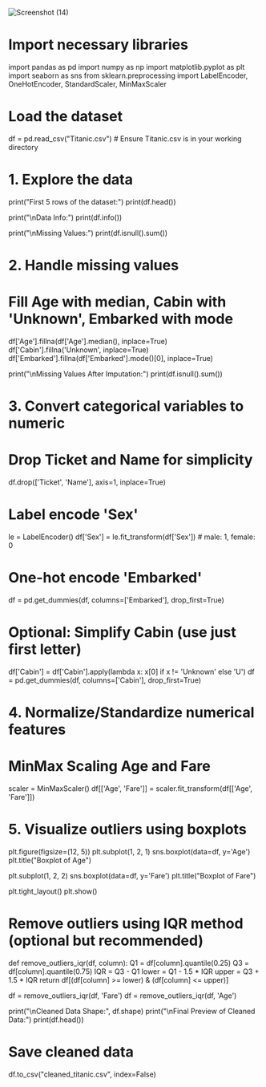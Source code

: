 
![Screenshot (14)](https://github.com/user-attachments/assets/1bbe4d38-cc55-4d24-93b2-b881f64cf2f6)
# Import necessary libraries
import pandas as pd
import numpy as np
import matplotlib.pyplot as plt
import seaborn as sns
from sklearn.preprocessing import LabelEncoder, OneHotEncoder, StandardScaler, MinMaxScaler

# Load the dataset
df = pd.read_csv("Titanic.csv")  # Ensure Titanic.csv is in your working directory

# 1. Explore the data
print("First 5 rows of the dataset:")
print(df.head())

print("\nData Info:")
print(df.info())

print("\nMissing Values:")
print(df.isnull().sum())

# 2. Handle missing values
# Fill Age with median, Cabin with 'Unknown', Embarked with mode
df['Age'].fillna(df['Age'].median(), inplace=True)
df['Cabin'].fillna('Unknown', inplace=True)
df['Embarked'].fillna(df['Embarked'].mode()[0], inplace=True)

print("\nMissing Values After Imputation:")
print(df.isnull().sum())

# 3. Convert categorical variables to numeric
# Drop Ticket and Name for simplicity
df.drop(['Ticket', 'Name'], axis=1, inplace=True)

# Label encode 'Sex'
le = LabelEncoder()
df['Sex'] = le.fit_transform(df['Sex'])  # male: 1, female: 0

# One-hot encode 'Embarked'
df = pd.get_dummies(df, columns=['Embarked'], drop_first=True)

# Optional: Simplify Cabin (use just first letter)
df['Cabin'] = df['Cabin'].apply(lambda x: x[0] if x != 'Unknown' else 'U')
df = pd.get_dummies(df, columns=['Cabin'], drop_first=True)

# 4. Normalize/Standardize numerical features
# MinMax Scaling Age and Fare
scaler = MinMaxScaler()
df[['Age', 'Fare']] = scaler.fit_transform(df[['Age', 'Fare']])

# 5. Visualize outliers using boxplots
plt.figure(figsize=(12, 5))
plt.subplot(1, 2, 1)
sns.boxplot(data=df, y='Age')
plt.title("Boxplot of Age")

plt.subplot(1, 2, 2)
sns.boxplot(data=df, y='Fare')
plt.title("Boxplot of Fare")

plt.tight_layout()
plt.show()

# Remove outliers using IQR method (optional but recommended)
def remove_outliers_iqr(df, column):
    Q1 = df[column].quantile(0.25)
    Q3 = df[column].quantile(0.75)
    IQR = Q3 - Q1
    lower = Q1 - 1.5 * IQR
    upper = Q3 + 1.5 * IQR
    return df[(df[column] >= lower) & (df[column] <= upper)]

df = remove_outliers_iqr(df, 'Fare')
df = remove_outliers_iqr(df, 'Age')

print("\nCleaned Data Shape:", df.shape)
print("\nFinal Preview of Cleaned Data:")
print(df.head())

# Save cleaned data
df.to_csv("cleaned_titanic.csv", index=False)

